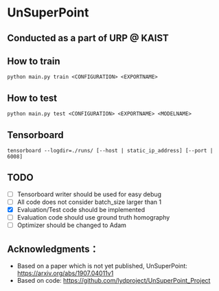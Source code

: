 # UnSuperPoint
## Conducted as a part of URP @ KAIST
## How to train
```
python main.py train <CONFIGURATION> <EXPORTNAME>
```

## How to test
```
python main.py test <CONFIGURATION> <EXPORTNAME> <MODELNAME>
```

## Tensorboard
```
tensorboard --logdir=./runs/ [--host | static_ip_address] [--port | 6008]
```

## TODO
 - [ ] Tensorboard writer should be used for easy debug
 - [ ] All code does not consider batch_size larger than 1
 - [x] Evaluation/Test code should be implemented
 - [ ] Evaluation code should use ground truth homography
 - [ ] Optimizer should be changed to Adam
 
## Acknowledgments：
 - Based on a paper which is not yet published, UnSuperPoint: <https://arxiv.org/abs/1907.04011v1>
 - Based on code: <https://github.com/lydproject/UnSuperPoint_Project>
